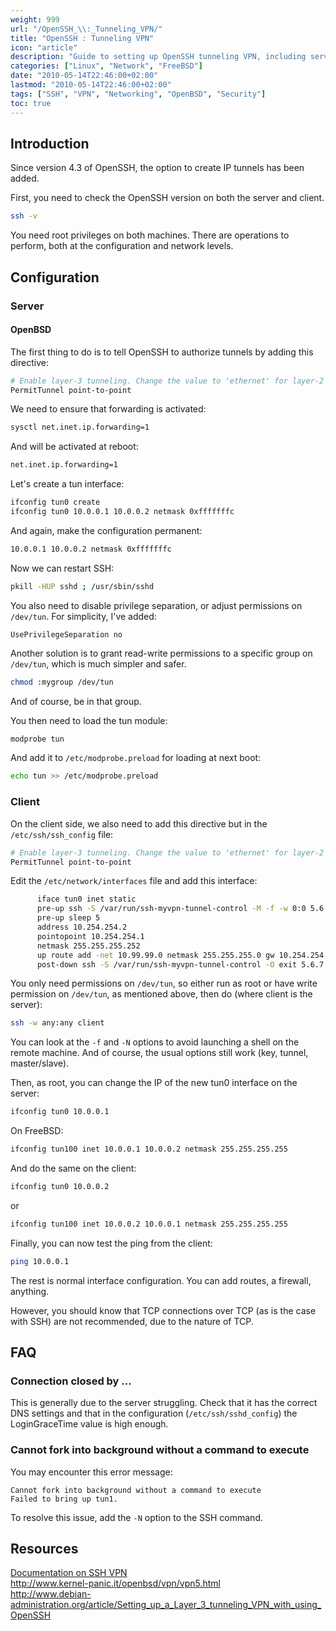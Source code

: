 ```yaml
---
weight: 999
url: "/OpenSSH_\\:_Tunneling_VPN/"
title: "OpenSSH : Tunneling VPN"
icon: "article"
description: "Guide to setting up OpenSSH tunneling VPN, including server and client configuration for creating secure VPN connections."
categories: ["Linux", "Network", "FreeBSD"]
date: "2010-05-14T22:46:00+02:00"
lastmod: "2010-05-14T22:46:00+02:00"
tags: ["SSH", "VPN", "Networking", "OpenBSD", "Security"]
toc: true
---
```


## Introduction

Since version 4.3 of OpenSSH, the option to create IP tunnels has been added.

First, you need to check the OpenSSH version on both the server and client.

```bash
ssh -v
```

You need root privileges on both machines. There are operations to perform, both at the configuration and network levels.

## Configuration

### Server

#### OpenBSD

The first thing to do is to tell OpenSSH to authorize tunnels by adding this directive:

```bash
# Enable layer-3 tunneling. Change the value to 'ethernet' for layer-2 tunneling
PermitTunnel point-to-point
```

We need to ensure that forwarding is activated:

```bash
sysctl net.inet.ip.forwarding=1
```

And will be activated at reboot:

```bash
net.inet.ip.forwarding=1
```

Let's create a tun interface:

```bash
ifconfig tun0 create
ifconfig tun0 10.0.0.1 10.0.0.2 netmask 0xfffffffc
```

And again, make the configuration permanent:

```bash
10.0.0.1 10.0.0.2 netmask 0xfffffffc
```

Now we can restart SSH:

```bash
pkill -HUP sshd ; /usr/sbin/sshd
```

You also need to disable privilege separation, or adjust permissions on `/dev/tun`. For simplicity, I've added:

```
UsePrivilegeSeparation no
```

Another solution is to grant read-write permissions to a specific group on `/dev/tun`, which is much simpler and safer.

```bash
chmod :mygroup /dev/tun
```

And of course, be in that group.

You then need to load the tun module:

```bash
modprobe tun
```

And add it to `/etc/modprobe.preload` for loading at next boot:

```bash
echo tun >> /etc/modprobe.preload
```

### Client

On the client side, we also need to add this directive but in the `/etc/ssh/ssh_config` file:

```bash
# Enable layer-3 tunneling. Change the value to 'ethernet' for layer-2 tunneling
PermitTunnel point-to-point
```

Edit the `/etc/network/interfaces` file and add this interface:

```bash
      iface tun0 inet static
      pre-up ssh -S /var/run/ssh-myvpn-tunnel-control -M -f -w 0:0 5.6.7.8 true
      pre-up sleep 5
      address 10.254.254.2
      pointopoint 10.254.254.1
      netmask 255.255.255.252
      up route add -net 10.99.99.0 netmask 255.255.255.0 gw 10.254.254.1 tun0
      post-down ssh -S /var/run/ssh-myvpn-tunnel-control -O exit 5.6.7.8
```

You only need permissions on `/dev/tun`, so either run as root or have write permission on `/dev/tun`, as mentioned above, then do (where client is the server):

```bash
ssh -w any:any client
```

You can look at the `-f` and `-N` options to avoid launching a shell on the remote machine. And of course, the usual options still work (key, tunnel, master/slave).

Then, as root, you can change the IP of the new tun0 interface on the server:

```bash
ifconfig tun0 10.0.0.1
```

On FreeBSD:

```bash
ifconfig tun100 inet 10.0.0.1 10.0.0.2 netmask 255.255.255.255
```

And do the same on the client:

```bash
ifconfig tun0 10.0.0.2
```

or

```bash
ifconfig tun100 inet 10.0.0.2 10.0.0.1 netmask 255.255.255.255
```

Finally, you can now test the ping from the client:

```bash
ping 10.0.0.1
```

The rest is normal interface configuration. You can add routes, a firewall, anything.

However, you should know that TCP connections over TCP (as is the case with SSH) are not recommended, due to the nature of TCP.

## FAQ

### Connection closed by ...

This is generally due to the server struggling. Check that it has the correct DNS settings and that in the configuration (`/etc/ssh/sshd_config`) the LoginGraceTime value is high enough.

### Cannot fork into background without a command to execute

You may encounter this error message:

```
Cannot fork into background without a command to execute
Failed to bring up tun1.
```

To resolve this issue, add the `-N` option to the SSH command.

## Resources

[Documentation on SSH VPN](/pdf/tunnelling_vpn_ssh.pdf)  
http://www.kernel-panic.it/openbsd/vpn/vpn5.html  
http://www.debian-administration.org/article/Setting_up_a_Layer_3_tunneling_VPN_with_using_OpenSSH